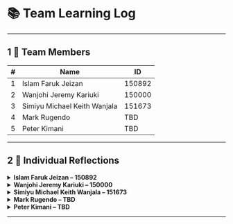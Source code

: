 
# 📚 Team Learning Log

---

## 1  👥 Team Members

| # | Name | ID |
|---|------|----|
| 1 | Islam Faruk Jeizan | 150892 |
| 2 | Wanjohi Jeremy Kariuki | 150000 |
| 3 | Simiyu Michael Keith Wanjala | 151673 |
| 4 | Mark Rugendo | TBD |
| 5 | Peter Kimani | TBD |

---

## 2  📝 Individual Reflections

<details>
<summary><strong>Islam Faruk Jeizan – 150892</strong></summary>

### What I Learned  
- How to create branches on my repository
- How to solve merge conflicts

### How I’ll Apply It  
- I will apply it in my project to resolve conflicts and update code and coordinate with others in any future projects I do in a team.

</details>

<details>
<summary><strong>Wanjohi Jeremy Kariuki – 150000</strong></summary>

### What I Learned  
- I have learnt how to connect issues to milestones
- I have learnt the different types of commits

### How I’ll Apply It  
- I will structure my project by having timelines and individual issues linked to a specific milestone which will be visible in the kanban project board. 

</details>

<details>
<summary><strong>Simiyu Michael Keith Wanjala – 151673</strong></summary>

### What I Learned  
- <TODO Point 1>  
- <TODO Point 2>  

### How I’ll Apply It  
- <TODO Application>  


</details>

<details>
<summary><strong>Mark Rugendo – TBD</strong></summary>

### What I Learned  
- <TODO Point 1>  
- <TODO Point 2>  

### How I’ll Apply It  
- <TODO Application>  

</details>

<details>
<summary><strong>Peter Kimani – TBD</strong></summary>

### What I Learned  
- <TODO Point 1>  
- <TODO Point 2>  

### How I’ll Apply It  
- <TODO Application>  

</details>

---


